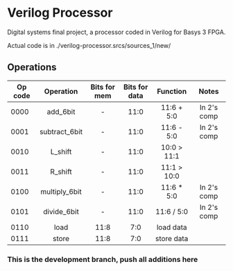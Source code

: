 # Verilog Processor
Digital systems final project, a processor coded in Verilog for Basys 3 FPGA.

Actual code is in ./verilog-processor.srcs/sources_1/new/

## Operations

| Op code       | Operation     | Bits for mem  | Bits for data | Function      | Notes         |
| ------------- |:-------------:|:-------------:|:-------------:|:-------------:|:-------------:|
| 0000          | add_6bit      | -             | 11:0          | 11:6 + 5:0    | In 2's comp   |
| 0001          | subtract_6bit | -             | 11:0          | 11:6 - 5:0    | In 2's comp   |
| 0010          | L_shift       | -             | 11:0          | 10:0 > 11:1   |               |
| 0011          | R_shift       | -             | 11:0          | 11:1 > 10:0   |               |
| 0100          | multiply_6bit | -             | 11:0          | 11:6 * 5:0    | In 2's comp   |
| 0101          | divide_6bit   | -             | 11:0          | 11:6 / 5:0    | In 2's comp   |
| 0110          | load          | 11:8          | 7:0           | load data     |               |
| 0111          | store         | 11:8          | 7:0           | store data    |               |

### This is the development branch, push all additions here
